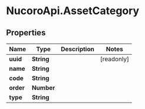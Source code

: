 # NucoroApi.AssetCategory

## Properties

Name | Type | Description | Notes
------------ | ------------- | ------------- | -------------
**uuid** | **String** |  | [readonly] 
**name** | **String** |  | 
**code** | **String** |  | 
**order** | **Number** |  | 
**type** | **String** |  | 


